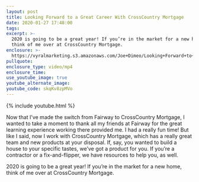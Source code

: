 ```yaml
---
layout: post
title: Looking Forward to a Great Career With CrossCountry Mortgage
date: 2020-01-27 17:48:00
tags:
excerpt: >-
  2020 is going to be a great year! If you’re in the market for a new home,
  think of me over at CrossCountry Mortgage.
enclosure: >-
  https://vyralmarketing.s3.amazonaws.com/Joe+Dimeo/Looking+Forward+to+a+Great+Career+With+CrossCountry+Mortgage.mp4
pullquote:
enclosure_type: video/mp4
enclosure_time:
use_youtube_image: true
youtube_alternate_image:
youtube_code: skqKv8zpMVo
---
```


{% include youtube.html %}

Now that I’ve made the switch from Fairway to CrossCountry Mortgage, I wanted to take a moment to thank all my friends at Fairway for the great learning experience working there provided me. I had a really fun time\! But like I said, now I work with CrossCountry Mortgage, which has a really great team and new products at your disposal. If, say, you wanted to build a house to your specific tastes, we’ve got a product for you. If you’re a contractor or a fix-and-flipper, we have resources to help you, as well.&nbsp;

2020 is going to be a great year\! If you’re in the market for a new home, think of me over at CrossCountry Mortgage.